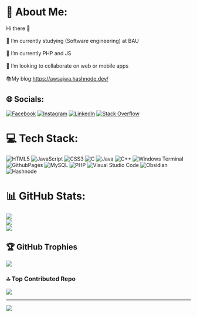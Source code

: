
# 💫 About Me:
Hi there 👋<br><br>🔭 I’m currently studying (Software engineering) at BAU<br><br>🌱 I’m currently PHP and JS<br><br>👯 I’m looking to collaborate on web or mobile apps<br><br>📚My blog:https://awsajwa.hashnode.dev/


## 🌐 Socials:
[![Facebook](https://img.shields.io/badge/Facebook-%231877F2.svg?logo=Facebook&logoColor=white)](https://facebook.com/aws.ajwa) [![Instagram](https://img.shields.io/badge/Instagram-%23E4405F.svg?logo=Instagram&logoColor=white)](https://instagram.com/Awsajwa) [![LinkedIn](https://img.shields.io/badge/LinkedIn-%230077B5.svg?logo=linkedin&logoColor=white)](https://linkedin.com/in/aws-ajwa/) [![Stack Overflow](https://img.shields.io/badge/-Stackoverflow-FE7A16?logo=stack-overflow&logoColor=white)](https://stackoverflow.com/users/16578316) 

# 💻 Tech Stack:
![HTML5](https://img.shields.io/badge/html5-%23E34F26.svg?style=for-the-badge&logo=html5&logoColor=white)
![JavaScript](https://img.shields.io/badge/javascript-%23323330.svg?style=for-the-badge&logo=javascript&logoColor=%23F7DF1E)
![CSS3](https://img.shields.io/badge/css3-%231572B6.svg?style=for-the-badge&logo=css3&logoColor=white)
![C](https://img.shields.io/badge/c-%2300599C.svg?style=for-the-badge&logo=c&logoColor=white)
![Java](https://img.shields.io/badge/java-%23ED8B00.svg?style=for-the-badge&logo=openjdk&logoColor=white)
![C++](https://img.shields.io/badge/c++-%2300599C.svg?style=for-the-badge&logo=c%2B%2B&logoColor=white)
![Windows Terminal](https://img.shields.io/badge/Windows%20Terminal-%234D4D4D.svg?style=for-the-badge&logo=windows-terminal&logoColor=white)
![GithubPages](https://img.shields.io/badge/github%20pages-121013?style=for-the-badge&logo=github&logoColor=white)
![MySQL](https://img.shields.io/badge/mysql-%2300000f.svg?style=for-the-badge&logo=mysql&logoColor=white)
![PHP](https://img.shields.io/badge/php-%23777BB4.svg?style=for-the-badge&logo=php&logoColor=white)
![Visual Studio Code](https://img.shields.io/badge/Visual%20Studio%20Code-0078d7.svg?style=for-the-badge&logo=visual-studio-code&logoColor=white)
![Obsidian](https://img.shields.io/badge/Obsidian-%23483699.svg?style=for-the-badge&logo=obsidian&logoColor=white)
![Hashnode](https://img.shields.io/badge/Hashnode-2962FF?style=for-the-badge&logo=hashnode&logoColor=white)
# 📊 GitHub Stats:
![](https://github-readme-stats.vercel.app/api?username=Aws-Ajwa&theme=radical&hide_border=false&include_all_commits=false&count_private=false)<br/>
![](https://github-readme-streak-stats.herokuapp.com/?user=Aws-Ajwa&theme=radical&hide_border=false)<br/>
![](https://github-readme-stats.vercel.app/api/top-langs/?username=Aws-Ajwa&theme=radical&hide_border=false&include_all_commits=false&count_private=false&layout=compact)

## 🏆 GitHub Trophies
![](https://github-profile-trophy.vercel.app/?username=Aws-Ajwa&theme=radical&no-frame=false&no-bg=true&margin-w=4)

### 🔝 Top Contributed Repo
![](https://github-contributor-stats.vercel.app/api?username=Aws-Ajwa&limit=5&theme=dark&combine_all_yearly_contributions=true)

---
[![](https://visitcount.itsvg.in/api?id=Aws-Ajwa&icon=0&color=7)](https://visitcount.itsvg.in)

<!-- Proudly created with GPRM ( https://gprm.itsvg.in ) -->



<!--                
📚My blog: https://awsajwa.hashnode.dev/
Here are some ideas to get you started:

- 🔭 I’m currently working on ...
- 🌱 I’m currently learning ...
- 👯 I’m looking to collaborate on ...
- 🤔 I’m looking for help with ...
- 💬 Ask me about ...
- 📫 How to reach me: ...
- 😄 Pronouns: ...
- ⚡ Fun fact: ...
-->







<!--
## 📊 GitHub Activity
| ![Aws's GitHub stats](https://github-readme-stats.vercel.app/api?username=Aws-ajwa&show_icons=true&theme=radical) | ![GitHub Streak](https://github-readme-streak-stats.herokuapp.com?user=Aws-Ajwa&theme=radical)                                                                                                           |
| --------------------------------------------------------------------------------------------------------------------------------- | ----------------------------------------------------------------------------------------------------------------------------------------------------------------------------------------------------------------- |
| ![Top Langs](https://github-readme-stats.vercel.app/api/top-langs/?username=Aws-Ajwa&langs_count=8&theme=radical&layout=compact) | 
